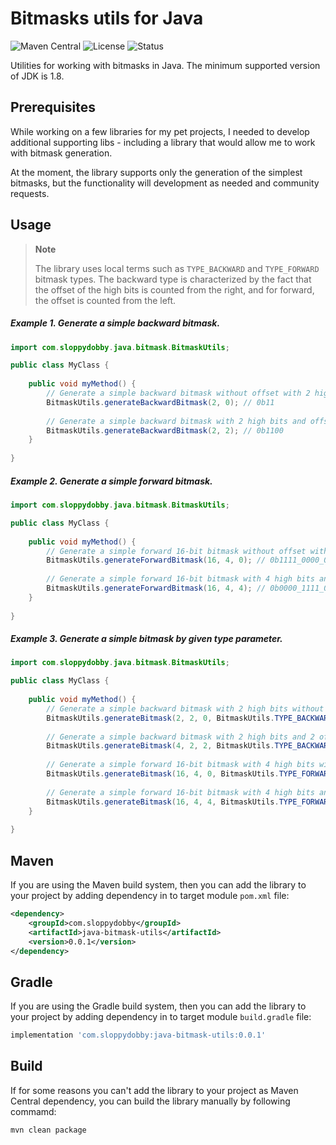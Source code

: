 # Bitmasks utils for Java
![Maven Central](https://img.shields.io/badge/Maven%20Central-0.0.1-blue?style=flat)
![License](https://img.shields.io/badge/License-MIT%20License-green?style=flat)
![Status](https://img.shields.io/badge/Status-Active-lime?style=flat)

Utilities for working with bitmasks in Java. The minimum supported version of JDK is 1.8.

## Prerequisites
While working on a few libraries for my pet projects, I needed to develop additional supporting libs - including a library that would allow me to work with bitmask generation.

At the moment, the library supports only the generation of the simplest bitmasks, but the functionality will development as needed and community requests.

## Usage

> **Note**
> 
> The library uses local terms such as `TYPE_BACKWARD` and `TYPE_FORWARD` bitmask types. The backward type is characterized by the fact that the offset of the high bits is counted from the right, and for forward, the offset is counted from the left.

##### Example 1. Generate a simple backward bitmask.

```java
import com.sloppydobby.java.bitmask.BitmaskUtils;

public class MyClass {
    
    public void myMethod() {
        // Generate a simple backward bitmask without offset with 2 high bits
        BitmaskUtils.generateBackwardBitmask(2, 0); // 0b11
        
        // Generate a simple backward bitmask with 2 high bits and offset for 2 bits
        BitmaskUtils.generateBackwardBitmask(2, 2); // 0b1100
    }
    
}
```

##### Example 2. Generate a simple forward bitmask.

```java
import com.sloppydobby.java.bitmask.BitmaskUtils;

public class MyClass {
    
    public void myMethod() {
        // Generate a simple forward 16-bit bitmask without offset with 4 high bits
        BitmaskUtils.generateForwardBitmask(16, 4, 0); // 0b1111_0000_0000_0000
        
        // Generate a simple forward 16-bit bitmask with 4 high bits and 4 bits offset
        BitmaskUtils.generateForwardBitmask(16, 4, 4); // 0b0000_1111_0000_0000 or 0b1111_0000_0000
    }
    
}
```

##### Example 3. Generate a simple bitmask by given type parameter.

```java
import com.sloppydobby.java.bitmask.BitmaskUtils;

public class MyClass {
    
    public void myMethod() {
        // Generate a simple backward bitmask with 2 high bits without offset
        BitmaskUtils.generateBitmask(2, 2, 0, BitmaskUtils.TYPE_BACKWARD); // 0b11
        
        // Generate a simple backward bitmask with 2 high bits and 2 offset bits
        BitmaskUtils.generateBitmask(4, 2, 2, BitmaskUtils.TYPE_BACKWARD); // 0b1100
        
        // Generate a simple forward 16-bit bitmask with 4 high bits without offset
        BitmaskUtils.generateBitmask(16, 4, 0, BitmaskUtils.TYPE_FORWARD); // 0b1111_0000_0000_0000
        
        // Generate a simple forward 16-bit bitmask with 4 high bits and 4 offset bits
        BitmaskUtils.generateBitmask(16, 4, 4, BitmaskUtils.TYPE_FORWARD); // 0b0000_1111_0000_0000 or 0b1111_0000_0000
    }
    
}
```

## Maven
If you are using the Maven build system, then you can add the library to your project by adding dependency in to target module `pom.xml` file:

```xml
<dependency>
    <groupId>com.sloppydobby</groupId>
    <artifactId>java-bitmask-utils</artifactId>
    <version>0.0.1</version>
</dependency>
```

## Gradle
If you are using the Gradle build system, then you can add the library to your project by adding dependency in to target module `build.gradle` file:

```groovy
implementation 'com.sloppydobby:java-bitmask-utils:0.0.1'
```

## Build
If for some reasons you can't add the library to your project as Maven Central dependency, you can build the library manually by following commamd:

```bash
mvn clean package
```
